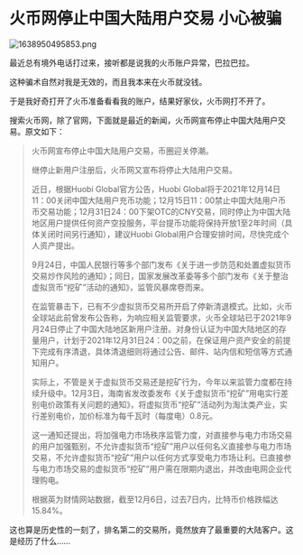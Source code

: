 # 火币网停止中国大陆用户交易  小心被骗

<img src="https://ossimg.yzitc.com/2021/12/08/1d92295a3679f.png" alt="1638950495853.png" title="1638950495853.png" />

最近总有境外电话打过来，接听都是说我的火币账户异常，巴拉巴拉。

这种骗术自然对我是无效的，而且我本来在火币就没钱。

于是我好奇打开了火币准备看看我的账户，结果好家伙，火币网打不开了。

搜索火币网，除了官网，下面就是最近的新闻，火币网宣布停止中国大陆用户交易。原文如下：

> 火币网宣布停止中国大陆用户交易，币圈迎关停潮。
>
> 继停止新用户注册后，火币网又宣布将停止大陆用户交易。
>
> 近日，根据Huobi Global官方公告，Huobi Global将于2021年12月14日11：00关闭中国大陆用户充币功能；12月15日11：00禁止中国大陆用户币币交易功能；12月31日24：00下架OTC的CNY交易，同时停止为中国大陆地区用户提供任何资产空投服务，平台提币功能将保持开放1至2年时间（具体关闭时间另行通知），建议Huobi Global用户合理安排时间，尽快完成个人资产提出。
>
> 9月24日，中国人民银行等多个部门发布《关于进一步防范和处置虚拟货币交易炒作风险的通知》；同日，国家发展改革委等多个部门发布《关于整治虚拟货币“挖矿”活动的通知》，监管风暴席卷而来。
>
> 在监管暴击下，已有不少虚拟货币交易所开启了停新清退模式。比如，火币全球站此前曾发布公告称，为响应相关监管要求，火币全球站已于2021年9月24日停止了中国大陆地区新用户注册。对身份认证为中国大陆地区的存量用户，计划于2021年12月31日24：00之前，在保证用户资产安全的前提下完成有序清退，具体清退细则将通过公告、邮件、站内信和短信等方式通知用户。
>
> 实际上，不管是关于虚拟货币交易还是挖矿行为，今年以来监管力度都在持续升级中。12月3日，海南省发改委发布《关于虚拟货币“挖矿”用电实行差别电价政策有关问题的通知》，将虚拟货币“挖矿”活动列为淘汰类产业，实行差别电价，加价标准为每千瓦时（每度电）0.8元。
>
> 这一通知还提出，将加强电力市场秩序监管力度，对直接参与电力市场交易的用户加强甄别，不允许虚拟货币“挖矿”用户以任何名义直接参与电力市场交易，不允许虚拟货币“挖矿”用户以任何方式享受电力市场让利。已直接参与电力市场交易的虚拟货币“挖矿”用户需在限期内退出，并改由电网企业代理购电。
>
> 根据英为财情网站数据，截至12月6日，过去7日内，比特币价格跌幅达15.84%。

这也算是历史性的一刻了，排名第二的交易所，竟然放弃了最重要的大陆客户。这是经历了什么……